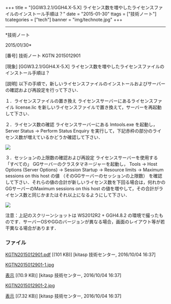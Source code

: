 ﻿+++
title = "[GGW3.2.1/GGH4.X-5.X] ライセンス数を増やしたライセンスファイルのインストール手順は？"
date = "2015-01-30"
ttags = ["技術ノート"]
tcategories = ["tech"]
banner = "img/technote.jpg"
+++

-----------------------------------------------------------------------------------------------------------------------------

*技術ノート

2015/01/30*


[番号]
技術ノート KGTN 2015012901

[現象]
[GGW3.2.1/GGH4.X-5.X]
ライセンス数を増やしたライセンスファイルのインストール手順は？

[説明]
以下の手順で，新しいライセンスファイルのインストールおよびサーバーの確認および再設定を行って下さい．

１．ライセンスファイルの置き換え
ライセンスサーバーにあるライセンスファイル license.lic
を新しいライセンスファイルで置き換えて，サーバーを再起動して下さい．

２．ライセンス数の確認
ライセンスサーバーにある lmtools.exe を起動し， Server Status → Perform
Status Enquiry
を実行して，下記赤枠の部分のライセンス数が増えているかどうか確認して下さい．

![](http://techreport.kitasp.net/attachments/download/3000/KGTN2015012901-1.jpg)

３．セッションの上限数の確認および再設定
ライセンスサーバーを使用する 「すべての」
GGサーバーのクラスタマネージャーを起動し， Tools → Host Options (Server
Options) → Session Startup → Resource limits → Maximum sessions on this
host の値 （そのGGサーバーのセッションの上限数）
を確認して下さい．それらの値の合計が新しいライセンス数を下回る場合は，何れかのGGサーバーのMaximum
sessions on this host
の値を増やして，その合計がライセンス数と同じかまたはそれ以上になるようにして下さい．

![](http://techreport.kitasp.net/attachments/download/3001/KGTN2015012901-2.jpg)

注意：上記のスクリーンショットは WS2012R2 + GGH4.8.2
の環境で撮ったものです．サーバーOSやGGのバージョンが異なる場合，画面のレイアウト等が若干異なる場合があります．


### ファイル

 
 


[KGTN2015012901.pdf](http://techreport.kitasp.net/attachments/download/2999/KGTN2015012901.pdf)
 [(101 KB)] [kitasp 技術センター, 2016/10/04
16:37]

[KGTN2015012901-1.jpg](http://techreport.kitasp.net/attachments/download/3000/KGTN2015012901-1.jpg)

[表示](http://techreport.kitasp.net/attachments/3000/KGTN2015012901-1.jpg "表示")
 [(10.9 KB)] [kitasp 技術センター, 2016/10/04
16:37]

[KGTN2015012901-2.jpg](http://techreport.kitasp.net/attachments/download/3001/KGTN2015012901-2.jpg)

[表示](http://techreport.kitasp.net/attachments/3001/KGTN2015012901-2.jpg "表示")
 [(7.32 KB)] [kitasp 技術センター, 2016/10/04
16:37]


 


 

